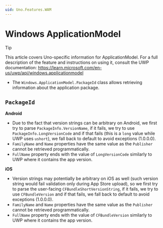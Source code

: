```yaml
---
uid: Uno.Features.WAM
---
```


# Windows ApplicationModel

> [!TIP]
> This article covers Uno-specific information for ApplicationModel. For a full description of the feature and instructions on using it, consult the UWP documentation: https://learn.microsoft.com/en-us/uwp/api/windows.applicationmodel

* The `Windows.ApplicationModel.PackageId` class allows retrieving information about the application package.

## `PackageId`

**Android**
- Due to the fact that version strings can be arbitrary on Android, we first try to parse `PackageInfo.VersionName`, if it fails, we try to use `PackageInfo.LongVersionCode` and if that fails (this is a `long` value while UWP uses `ushort`), we fall back to default to avoid exceptions (1.0.0.0).
- `FamilyName` and `Name` properties have the same value as the `Publisher` cannot be retrieved programmatically.
- `FullName` property ends with the value of `LongVersionCode` similarly to UWP where it contains the app version.

**iOS**
- Version strings may potentially be arbitrary on iOS as well (such version string would fail validation only during App Store upload), so we first try to parse the user-facing `CFBundleShortVersionString`, if it fails, we try to use `CFBundleVersion` and if that fails, we fall back to default to avoid exceptions (1.0.0.0).
- `FamilyName` and `Name` properties have the same value as the `Publisher` cannot be retrieved programmatically.
- `FullName` property ends with the value of `CFBundleVersion` similarly to UWP where it contains the app version.
